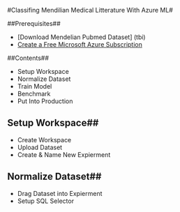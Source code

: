 #Classifing Mendilian Medical Litterature With Azure ML#

##Prerequisites##
* [Download Mendelian Pubmed Dataset] (tbi)
* [Create a Free Microsoft Azure Subscription](https://azure.microsoft.com/en-us/free/)

##Contents##
- Setup Workspace
- Normalize Dataset
- Train Model
- Benchmark
- Put Into Production

## Setup Workspace##
- Create Workspace
- Upload Dataset
- Create & Name New Expierment 

## Normalize Dataset##
- Drag Dataset into Expierment
- Setup SQL Selector




